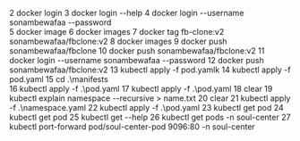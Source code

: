    2 docker login
   3 docker login --help
   4 docker login --username sonambewafaa --password        
   5 docker image
   6 docker images
   7 docker tag fb-clone:v2 sonambewafaa/fbclone:v2
   8 docker images
   9 docker push sonambewafaa/fbclone
  10 docker push sonambewafaa/fbclone:v2
  11 docker login --username sonambewafaa --password 
  12 docker push sonambewafaa/fbclone:v2
  13 kubectl apply -f pod.yamlk
  14 kubectl apply -f pod.yaml
  15 cd .\manifests\
  16 kubectl apply -f .\pod.yaml
  17 kubectl apply -f .\pod.yaml
  18 clear
  19 kubectl explain namespace --recursive > name.txt
  20 clear
  21 kubectl apply -f .\namespace.yaml
  22 kubectl apply -f .\pod.yaml
  23 kubectl get pod
  24 kubectl get pod
  25 kubectl get --help
  26 kubectl get pods -n soul-center
  27 kubectl port-forward pod/soul-center-pod 9096:80 -n soul-center
